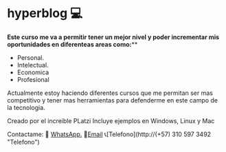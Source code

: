 # hyperblog 💻

**Este curso me va a permitir tener un mejor nivel y poder incrementar mis oportunidades en diferenteas areas como:****
- Personal.
- Intelectual.
- Economica
- Profesional

Actualmente estoy haciendo diferentes cursos que me permitan ser mas competitivo y tener mas herramientas para defenderme en este campo de la tecnologia.

Creado por el increible PLatzi
Incluye ejemplos en Windows, Linux y Mac

Contactame:
💬 [WhatsApp.](http://https://web.whatsapp.com/ "WhatsApp.")
💌[Email](http://leomoralesalazar@gmail.com "Email")
📞[Telefono](http://(+57) 310 597 3492 "Telefono")